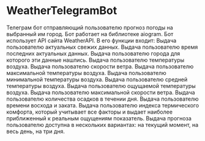 # WeatherTelegramBot
Телеграм бот отправляющий пользователю прогноз погоды на выбранный им город.
Бот работает на библиотеке aiogram.
Бот использует API сайта WeatherAPI.
В его функции входит:
Выдача пользователю актуальных свежих данных.
Выдача пользователю время последних актуальных данных.
Выдача пользователю города для которого эти данные нашлись.
Выдача пользователю температуры воздуха.
Выдача пользователю скорости ветра.
Выдача пользователю максимальной температуры воздуха.
Выдача пользователю минимальной температуры воздуха.
Выдача пользователю средней температуры воздуха.
Выдача пользователю ощущаемой температуры воздуха.
Выдача пользователю максимальной скорости ветра.
Выдача пользователю количества осадков в течении дня.
Выдача пользователю времени восхода и заката.
Выдача пользователю индекса термического комфорта, который учитывает все факторы и выдает наиболее приближенный к реальным ощущениям показатель.
Выдача прогноза пользователю доступна в нескольких вариантах: на текущий момент, на весь день, на три дня.
